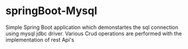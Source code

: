 # springBoot-Mysql
Simple Spring Boot application which demonstartes the sql connection using mysql jdbc driver. Various Crud operations are performed with the implementation of rest Api's
